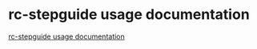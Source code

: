 # rc-stepguide usage documentation
[rc-stepguide usage documentation](https://aiwithcloud.com/2022/09/19/rc_stepguide_usage_documentation/)